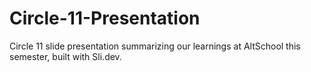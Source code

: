 # Circle-11-Presentation
Circle 11 slide presentation summarizing our learnings at AltSchool this semester, built with Sli.dev.
